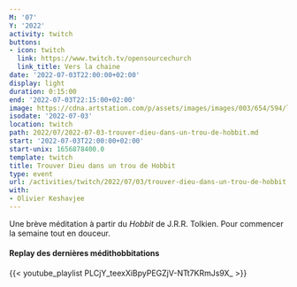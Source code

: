 ```yaml
---
M: '07'
Y: '2022'
activity: twitch
buttons:
- icon: twitch
  link: https://www.twitch.tv/opensourcechurch
  link_title: Vers la chaine
date: '2022-07-03T22:00:00+02:00'
display: light
duration: 0:15:00
end: '2022-07-03T22:15:00+02:00'
image: https://cdna.artstation.com/p/assets/images/images/003/654/594/large/sam-robberechts-finalrender1.jpg
isodate: '2022-07-03'
location: twitch
path: 2022/07/2022-07-03-trouver-dieu-dans-un-trou-de-hobbit.md
start: '2022-07-03T22:00:00+02:00'
start-unix: 1656878400.0
template: twitch
title: Trouver Dieu dans un trou de Hobbit
type: event
url: /activities/twitch/2022/07/03/trouver-dieu-dans-un-trou-de-hobbit
with:
- Olivier Keshavjee
---
```

Une brève méditation à partir du *Hobbit* de J.R.R. Tolkien. Pour commencer la semaine tout en douceur.



#### Replay des dernières médithobbitations

{{< youtube_playlist PLCjY_teexXiBpyPEGZjV-NTt7KRmJs9X_ >}}